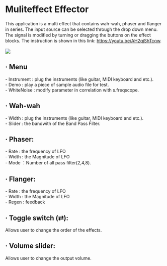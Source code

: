 <h1>Muliteffect Effector</h1>
<p1>This application is a multi effect that contains wah-wah, phaser and ﬂanger in series. The input source can be selected through the drop down menu. The signal is modiﬁed by turning or dragging the buttons on the effect blocks. The instruction is shown in this link: <a href="https://youtu.be/AH2qjShTcqw">https://youtu.be/AH2qjShTcqw</a>.</p1>
<br></br>
<img src=https://user-images.githubusercontent.com/118919012/233497223-4ad25d5d-13a9-4a43-8711-0ee329fc28ab.png>
<h2>· Menu</h2>
<div>- Instrument : plug the instruments (like guitar, MIDI keyboard and etc.).</div>
<div>- Demo : play a piece of sample audio file for test. </div>
<div>- WhiteNoise : modify parameter in correlation with s.freqscope.</div>

<h2>· Wah-wah</h2>
<div>- Width : plug the instruments (like guitar, MIDI keyboard and etc.).</div>
<div>- Slider : the bandwith of the Band Pass Filter. </div>

<h2>· Phaser:</h2>
<div>- Rate : the frequency of LFO</div>
<div>- Width : the Magnitude of LFO</div>
<div>- Mode ：Number of all pass filter(2,4,8).</div>

<h2>· Flanger:</h2>
<div>- Rate : the frequency of LFO</div>
<div>- Width : the Magnitude of LFO</div>
<div>- Regen : feedback</div>

<h2>· Toggle switch (⇄):</h2>
<p1>Allows user to change the order of the effects.</p1>

<h2>· Volume slider:</h2>
<p1>Allows user to change the output volume.</p1>
